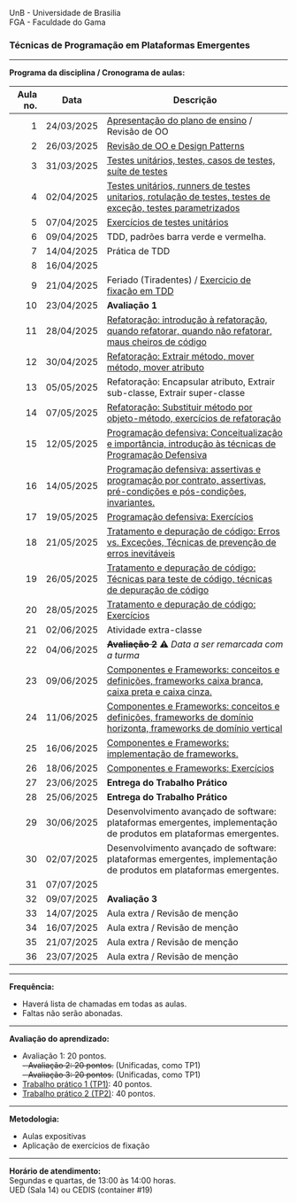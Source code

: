 UnB - Universidade de Brasilia  
FGA - Faculdade do Gama  

### Técnicas de Programação em Plataformas Emergentes

---

**Programa da disciplina / Cronograma de aulas:**   

|     Aula no. |  **Data**  | Descrição                                                                                                                         |
|-------------:|:----------:|-------------------------------------------------------------------------------------------------------------------------|
| 1            | 24/03/2025 | [Apresentação do plano de ensino](/aula1) / Revisão de OO
| 2            | 26/03/2025 | [Revisão de OO e Design Patterns](/aula2)
| 3            | 31/03/2025 | [Testes unitários, testes, casos de testes, suíte de testes](/aula3)
| 4            | 02/04/2025 | [Testes unitários, runners de testes unitarios, rotulação de testes, testes de exceção, testes parametrizados](/aula4)
| 5            | 07/04/2025 | [Exercícios de testes unitários](/aula5)
| 6            | 09/04/2025 | TDD, padrões barra verde e vermelha. 
| 7            | 14/04/2025 | Prática de TDD
| 8            | 16/04/2025 | 
| 9            | 21/04/2025 | Feriado (Tiradentes) / [Exercicio de fixação em TDD](/aula9)
| 10           | 23/04/2025 | **Avaliação 1**
| 11           | 28/04/2025 | [Refatoração: introdução à refatoração, quando refatorar, quando não refatorar, maus cheiros de código](/aula11)
| 12           | 30/04/2025 | [Refatoração: Extrair método, mover método, mover atributo](/aula12)
| 13           | 05/05/2025 | Refatoração: Encapsular atributo, Extrair sub-classe, Extrair super-classe
| 14           | 07/05/2025 | [Refatoração: Substituir método por objeto-método, exercícios de refatoração](/aula14)
| 15           | 12/05/2025 | [Programação defensiva: Conceitualização e importância, introdução às técnicas de Programação Defensiva](/aula15)
| 16           | 14/05/2025 | [Programação defensiva: assertivas e programação por contrato, assertivas, pré-condições e pós-condições, invariantes.](/aula16)
| 17           | 19/05/2025 | [Programação defensiva: Exercícios](/aula17)
| 18           | 21/05/2025 | [Tratamento e depuração de código: Erros vs. Exceções, Técnicas de prevenção de erros inevitáveis](/aula18)
| 19           | 26/05/2025 | [Tratamento e depuração de código: Técnicas para teste de código, técnicas de depuração de código](/aula19)
| 20           | 28/05/2025 | [Tratamento e depuração de código: Exercícios](/aula20)
| 21           | 02/06/2025 | Atividade extra-classe
| 22           | 04/06/2025 | ~~**Avaliação 2**~~ :warning: _Data a ser remarcada com a turma_
| 23           | 09/06/2025 | [Componentes e Frameworks: conceitos e definições, frameworks caixa branca, caixa preta e caixa cinza.](/aula23)
| 24           | 11/06/2025 | [Componentes e Frameworks: conceitos e definições, frameworks de domínio horizonta, frameworks de domínio vertical](/aula24)
| 25           | 16/06/2025 | [Componentes e Frameworks: implementação de frameworks.](/aula25)
| 26           | 18/06/2025 | [Componentes e Frameworks: Exercícios](/aula26)
| 27           | 23/06/2025 | **Entrega do Trabalho Prático** 
| 28           | 25/06/2025 | **Entrega do Trabalho Prático**
| 29           | 30/06/2025 | Desenvolvimento avançado de software: plataformas emergentes, implementação de produtos em plataformas emergentes.
| 30           | 02/07/2025 | Desenvolvimento avançado de software: plataformas emergentes, implementação de produtos em plataformas emergentes.
| 31           | 07/07/2025 | 
| 32           | 09/07/2025 | **Avaliação 3**
| 33           | 14/07/2025 | Aula extra / Revisão de menção
| 34           | 16/07/2025 | Aula extra / Revisão de menção
| 35           | 21/07/2025 | Aula extra / Revisão de menção
| 36           | 23/07/2025 | Aula extra / Revisão de menção


--- 
**Frequência:**  
* Haverá lista de chamadas em todas as aulas.  
* Faltas não serão abonadas.  


--- 
**Avaliação do aprendizado:**  
  - Avaliação 1: 20 pontos.  
  ~~- Avaliação 2: 20 pontos.~~ (Unificadas, como TP1)  
  ~~- Avaliação 3: 20 pontos.~~ (Unificadas, como TP1)  
  - [Trabalho prático 1 (TP1)](/trabalhoPratico1): 40 pontos.
  - [Trabalho prático 2 (TP2)](/trabalhoPratico2): 40 pontos.

---
**Metodologia:** 
* Aulas expositivas
* Aplicação de exercícios de fixação


--- 
**Horário de atendimento:**  
Segundas e quartas, de 13:00 às 14:00 horas.  
UED (Sala 14) ou CEDIS (container #19)
